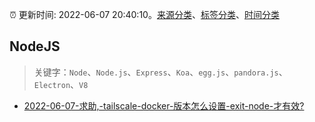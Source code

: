 :alarm_clock: 更新时间: 2022-06-07 20:40:10。[来源分类](../README.md)、[标签分类](../TAGS.md)、[时间分类](../TIMELINE.md)

## NodeJS


> 关键字：`Node`、`Node.js`、`Express`、`Koa`、`egg.js`、`pandora.js`、`Electron`、`V8`



- [2022-06-07-求助,-tailscale-docker-版本怎么设置-exit-node-才有效?](https://www.v2ex.com/t/858015) 